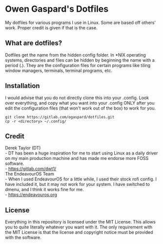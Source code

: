 # Owen Gaspard's Dotfiles

My dotfiles for various programs I use in Linux.  Some are based off others' work.  Proper credit is given if that is the case.

## What are dotfiles?
Dotfiles get the name from the hidden config folder.  In *NIX operating systems, directories and files can be hidden by beginning the name with a period (.).  They are the configuration files for certain programs like tiling window managers, terminals, terminal programs, etc.

## Installation
I would advise that you do not directly clone this into your .config.  Look over everything, and copy what you want into your .config ONLY after you edit the configuration files (that won't work out of the box) to work for you.
```
git clone https://gitlab.com/ogaspard/dotfiles.git
cp -r <directory> ~/.config/
```

## Credit
Derek Taylor (DT) <br>
    - DT has been a huge inspiration for me to  start using Linux as a daily driver on my main  production machine and has made me endorse more FOSS software. <br>
    - https://gitlab.com/dwt1/ <br>
The EndeavourOS Team <br>
    - When I used EndeavourOS for a little while, I used their stock rofi config.  I have included it, but it may not work for your system.  I have switched to dmenu, and I think it works fine for me. <br>
    - https://endeavouros.org
## License
Everything in this repository is licensed under the MIT License. This allows you to quite literally whatever you want with it. The only requirement with the MIT License is that the license and copyright notice must be provided with the software.
